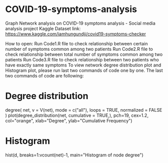 # COVID-19-symptoms-analysis
Graph Network analysis on COVID-19 symptoms analysis - Social media analysis project
Kaggle Dataset link: https://www.kaggle.com/iamhungundji/covid19-symptoms-checker

How to open:
Run Code1.R file to check relationship between certain number of symptoms common among two patients
Run Code2.R file to check relationship between total number of symptoms common among two patients
Run Code3.R file to check relationship between two patients who have exactly same symptoms
To view network degree distribution plot and Histogram plot, please run last two commands of code one by one.
The last two commands of code are following:

# Degree distribution
degree(
  net,
  v = V(net),
  mode = c("all"),
  loops = TRUE,
  normalized = FALSE
)
plot(degree_distribution(net, cumulative = TRUE,), pch=19, cex=1.2, 
     col="orange", xlab="Degree", ylab="Cumulative Frequency")

# Histogram
hist(d, breaks=1:vcount(net)-1, main="Histogram of node degree")
